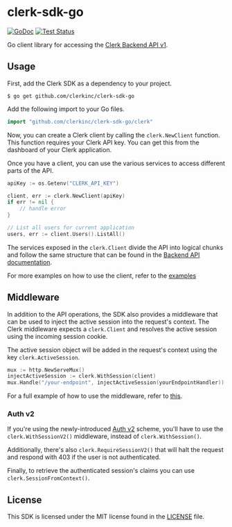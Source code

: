 # clerk-sdk-go #

[![GoDoc](https://img.shields.io/static/v1?label=godoc&message=reference&color=blue)](https://pkg.go.dev/github.com/clerkinc/clerk-sdk-go/clerk)
[![Test Status](https://github.com/clerkinc/clerk-sdk-go/workflows/tests/badge.svg)](https://github.com/clerkinc/clerk-sdk-go/actions?query=workflow%3Atests)

Go client library for accessing the [Clerk Backend API v1](https://docs.clerk.dev/backend).

## Usage ##

First, add the Clerk SDK as a dependency to your project.

```
$ go get github.com/clerkinc/clerk-sdk-go
```

Add the following import to your Go files.

```go
import "github.com/clerkinc/clerk-sdk-go/clerk"
```

Now, you can create a Clerk client by calling the `clerk.NewClient` function.
This function requires your Clerk API key.
You can get this from the dashboard of your Clerk application.

Once you have a client, you can use the various services to access different parts of the API.

```go
apiKey := os.Getenv("CLERK_API_KEY")

client, err := clerk.NewClient(apiKey)
if err != nil {
    // handle error
}

// List all users for current application
users, err := client.Users().ListAll()
```

The services exposed in the `clerk.Client` divide the API into logical chunks and 
follow the same structure that can be found in the [Backend API documentation](https://docs.clerk.dev/backend/backend-api-reference).

For more examples on how to use the client, refer to the [examples](https://github.com/clerkinc/clerk-sdk-go/tree/main/examples/operations)

## Middleware

In addition to the API operations, the SDK also provides a middleware that can be used to inject the active session into the request's context.
The Clerk middleware expects a `clerk.Client` and resolves the active session using the incoming session cookie.

The active session object will be added in the request's context using the key `clerk.ActiveSession`.

```go
mux := http.NewServeMux()
injectActiveSession := clerk.WithSession(client)
mux.Handle("/your-endpoint", injectActiveSession(yourEndpointHandler))
```

For a full example of how to use the middleware, refer to 
[this](https://github.com/clerkinc/clerk-sdk-go/tree/main/examples/middleware).

### Auth v2

If you're using the newly-introduced [Auth v2](https://docs.clerk.dev/main-concepts/auth-v2) scheme, you'll have to use the 
`clerk.WithSessionV2()` middleware, instead of `clerk.WithSession()`.

Additionally, there's also `clerk.RequireSessionV2()` that will halt the request 
and respond with 403 if the user is not authenticated.

Finally, to retrieve the authenticated session's claims you can use 
`clerk.SessionFromContext()`.

## License ##

This SDK is licensed under the MIT license found in the [LICENSE](./LICENSE) file.
